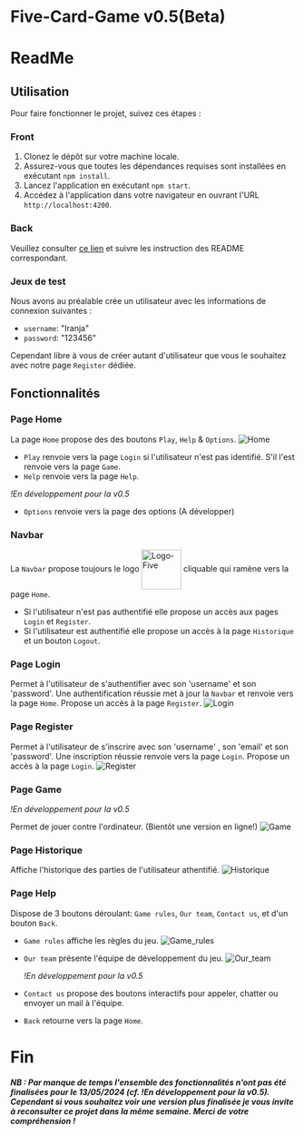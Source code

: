 # Five-Card-Game v0.5(Beta)

# ReadMe

## Utilisation

Pour faire fonctionner le projet, suivez ces étapes :

### Front

1. Clonez le dépôt sur votre machine locale.
2. Assurez-vous que toutes les dépendances requises sont installées en exécutant `npm install`.
3. Lancez l'application en exécutant `npm start`.
4. Accédez à l'application dans votre navigateur en ouvrant l'URL `http://localhost:4200`.

### Back

Veuillez consulter [ce lien](https://gitlab.takima.io/formation-dev-web/skeleton-web-app-school) et suivre les instruction des README correspondant.

### Jeux de test

Nous avons au préalable crée un utilisateur avec les informations de connexion suivantes :
- `username`: "Iranja"
- `password`: "123456"

Cependant libre à vous de créer autant d'utilisateur que vous le souhaitez avec notre page `Register` dédiée.

## Fonctionnalités

### Page Home

La page `Home` propose des des boutons `Play`, `Help` & `Options`.
![Home](img-readme/home.png)
- `Play` renvoie vers la page `Login` si l'utilisateur n'est pas identifié. S'il l'est renvoie vers la page `Game`.
- `Help` renvoie vers la page `Help`.

_!En développement pour la v0.5_
- `Options` renvoie vers la page des options (A développer)

### Navbar

La `Navbar` propose toujours le logo <img src="img-readme/logo-five.png" alt="Logo-Five" style="height: 5em; vertical-align: middle;"> cliquable qui ramène vers la page `Home`.
- Si l'utilisateur n'est pas authentifié elle propose un accès aux pages `Login` et `Register`.
- Si l'utilisateur est authentifié elle propose un accès à la page `Historique` et un bouton `Logout`.

### Page Login

Permet à l'utilisateur de s'authentifier avec son 'username' et son 'password'. Une authentification réussie met à jour la `Navbar` et renvoie vers la page `Home`.
Propose un accès à la page `Register`.
![Login](img-readme/login.png)

### Page Register

Permet à l'utilisateur de s'inscrire avec son 'username' , son 'email' et son 'password'. Une inscription réussie renvoie vers la page `Login`.
Propose un accès à la page `Login`.
![Register](img-readme/register.png)

### Page Game
_!En développement pour la v0.5_

Permet de jouer contre l'ordinateur. (Bientôt une version en ligne!)
![Game](img-readme/game.png)

### Page Historique

Affiche l'historique des parties de l'utilisateur athentifié.
![Historique](img-readme/historique.png)

### Page Help

Dispose de 3 boutons déroulant: `Game rules`, `Our team`, `Contact us`, et d'un bouton `Back`.
- `Game rules` affiche les règles du jeu.
  ![Game_rules](img-readme/game_rules.png)
- `Our team` présente l'équipe de développement du jeu.
  ![Our_team](img-readme/our_team.png)

  _!En développement pour la v0.5_
- `Contact us` propose des boutons interactifs pour appeler, chatter ou envoyer un mail à l'équipe. 
- `Back` retourne vers la page `Home`.

# Fin

#### _NB : Par manque de temps l'ensemble des fonctionnalités n'ont pas été finalisées pour le 13/05/2024 (cf. _!En développement pour la v0.5_). Cependant si vous souhaitez voir une version plus finalisée je vous invite à reconsulter ce projet dans la même semaine. Merci de votre compréhension !_


